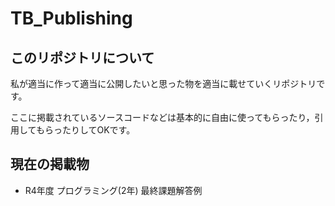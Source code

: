 # TB_Publishing

## このリポジトリについて
私が適当に作って適当に公開したいと思った物を適当に載せていくリポジトリです。

ここに掲載されているソースコードなどは基本的に自由に使ってもらったり，引用してもらったりしてOKです。

## 現在の掲載物

- R4年度 プログラミング(2年) 最終課題解答例
